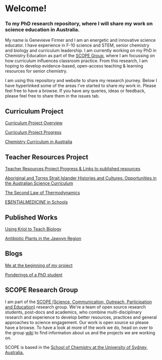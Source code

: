 <h1>Welcome!</h1>

<h3>To my PhD research repository, where I will share my work on science education in Australia.</h3>

<p>My name is Genevieve Firmer and I am an energetic and innovative science educator. I have experience in F-10 science and STEM, senior chemistry and biology and curriculum leadership. I am currently working on my PhD in Chemistry Education as part of the <a href="https://github.com/alintheopen/SCOPE">SCOPE Group</a>, where I am focussing on how curriculum influences classroom practice. From this research, I am hoping to develop evidence-based, open-access teaching & learning resources for senior chemistry.</p>

<p>I am using this repository and website to share my research journey. Below I have hyperlinked some of the areas I've started to share my work in. Please feel free to have a browse. If you have any queries, ideas or feedback, please feel free to share them in the issues tab.</p>

<h2>Curriculum Project</h2>

[Curriculum Project Overview](https://github.com/GFirmer/Chemistry-teacher/blob/master/Curriculum%20Project%20Introduction.md)

[Curriculum Project Progress](https://github.com/GFirmer/Chemistry-teacher/projects/1)

[Chemistry Curriculum in Australia](https://gfirmer.github.io/Chemistry-teacher/Chemistry-curriculum)

<h2>Teacher Resources Project</h2>

[Teacher Resources Project Progress & Links to published resources](https://github.com/GFirmer/Chemistry-teacher/projects/2)

[Aboriginal and Torres Strait Islander Histories and Cultures: Opportunities in the Australian Science Curriculum](https://gfirmer.github.io/Chemistry-teacher/ATSI-Science)

[The Second Law of Thermodynamics](https://gfirmer.github.io/Chemistry-teacher/Entropy)

[E$$ENTIAL MEDICINE$ in Schools](https://github.com/alintheopen/SCOPE/issues/13)

<h2>Published Works</h2>

<a href="https://gfirmer.github.io/Chemistry-teacher/Kriol-Biology">Using Kriol to Teach Biology</a>

[Antibiotic Plants in the Jawoyn Region](https://gfirmer.github.io/Chemistry-teacher/Antibiotic-plants-Jawoyn)

<h2>Blogs</h2>

[Me at the beginning of my project](https://github.com/alintheopen/SCOPE/issues/8)

[Ponderings of a PhD student](https://gfirmer.github.io/Chemistry-teacher/Ponderings-of-a-PhD)

<h2>SCOPE Research Group</h2>

I am part of the [SCOPE (Science, Communication, Outreach, Participation and Education)](https://github.com/alintheopen/SCOPE) research group. We're a team of open source research students, post-docs and academics, who combine multi-disciplinary research and experience to develop better resources, practices and general approaches to science engagement. Our work is open source so please have a browse. To have a look at more of the work we do, head on over to the group [wiki](https://github.com/alintheopen/SCOPE/wiki) to find information about us and the projects we are working on.

SCOPE is based in the [School of Chemistry at the University of Sydney, Australia.](https://www.sydney.edu.au/science/schools/school-of-chemistry.html)
